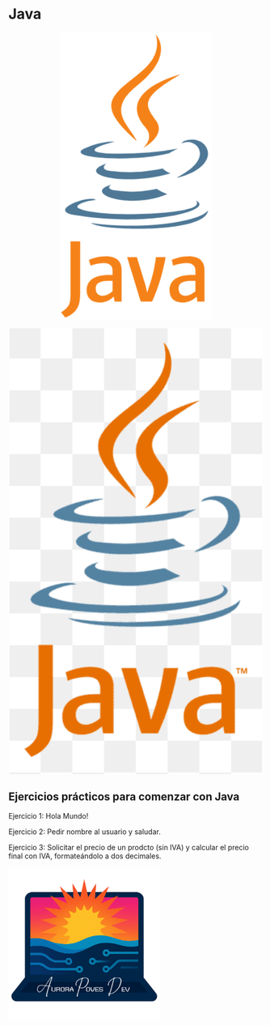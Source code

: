 # Java


<p align="center">
  <picture>
    <source srcset="https://raw.githubusercontent.com/APoves/Java/main/oscuro.png" media="(prefers-color-scheme: dark)">
    <source srcset="https://raw.githubusercontent.com/APoves/Java/main/claro.png" media="(prefers-color-scheme: light)">
    <img src="https://raw.githubusercontent.com/APoves/Java/main/claro.png" alt="Logo" style="width: 300px;">
  </picture>
</p>


<p align="center">
  <img src="https://github.com/APoves/Java/blob/main/java.png" alt="Mi Logo" width="500"/>
  
</p>

## Ejercicios prácticos para comenzar con Java



Ejercicio 1: Hola Mundo!

Ejercicio 2: Pedir nombre al usuario y saludar.

Ejercicio 3: Solicitar el precio de un prodcto (sin IVA) y calcular el precio final con IVA, formateándolo a dos decimales.
 
 
<img src="https://github.com/APoves/APoves/blob/main/logo.png" alt="Mi Logo" width="300"/>
